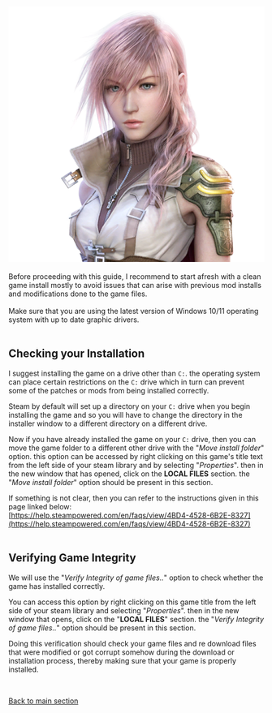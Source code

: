 ![img](images/prerequisites/chr_pre_img.png)
<br><br>
Before proceeding with this guide, I recommend to start afresh with a clean game install mostly to avoid issues that can arise with previous mod installs and modifications done to the game files.
<br><br>Make sure that you are using the latest version of Windows 10/11 operating system with up to date graphic drivers.
<br><br>

## Checking your Installation
I suggest installing the game on a drive other than ``C:``. the operating system can place certain restrictions on the ``C:`` drive which in turn can prevent some of the patches or mods from being installed correctly.

Steam by default will set up a directory on your ``C:`` drive when you begin installing the game and so you will have to change the directory in the installer window to a different directory on a different drive.

Now if you have already installed the game on your ``C:`` drive, then you can move the game folder to a different other drive with the "*Move install folder*" option. this option can be accessed by right clicking on this game's title text from the left side of your steam library and by selecting "*Properties*". then in the new window that has opened, click on the **LOCAL FILES** section. the "*Move install folder*" option should be present in this section.

If something is not clear, then you can refer to the instructions given in this page linked below:
<br>[https://help.steampowered.com/en/faqs/view/4BD4-4528-6B2E-8327](https://help.steampowered.com/en/faqs/view/4BD4-4528-6B2E-8327)
<br><br>

## Verifying Game Integrity
We will use the "*Verify Integrity of game files..*" option to check whether the game has installed correctly.

You can access this option by right clicking on this game title from the left side of your steam library and selecting "_Properties_". then in the new window that opens, click on the "**LOCAL FILES**" section. the "_Verify Integrity of game files.._" option should be present in this section.

Doing this verification should check your game files and re download files that were modified or got corrupt somehow during the download or installation process, thereby making sure that your game is properly installed.

<br>

[Back to main section](https://github.com/Surihix/Fixing-enhancing-Final-Fantasy-XIII/blob/main/docs/index.md)
